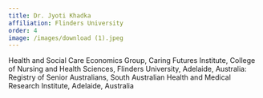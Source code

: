 ```yaml
---
title: Dr. Jyoti Khadka
affiliation: Flinders University
order: 4
image: /images/download (1).jpeg
---
```


Health and Social Care Economics Group, Caring Futures Institute, College of Nursing and Health Sciences, Flinders University, Adelaide, Australia: Registry of Senior Australians, South Australian Health and Medical Research Institute, Adelaide, Australia
